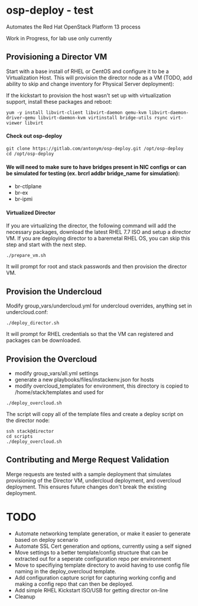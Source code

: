 # osp-deploy - test

Automates the Red Hat OpenStack Platform 13 process

Work in Progress, for lab use only currently

## Provisioning a Director VM

Start with a base install of RHEL or CentOS and configure it to be a Virtualization Host.  This will provision the director node as a VM (TODO, add ability to skip and change inventory for Physical Server deployment):

If the kickstart to provision the host wasn't set up with virtualization support, install these packages and reboot:

```
yum -y install libvirt-client libvirt-daemon qemu-kvm libvirt-daemon-driver-qemu libvirt-daemon-kvm virtinstall bridge-utils rsync virt-viewer libvirt
```

#### Check out osp-deploy 

```
git clone https://gitlab.com/antonym/osp-deploy.git /opt/osp-deploy
cd /opt/osp-deploy
```

#### We will need to make sure to have bridges present in NIC configs or can be simulated for testing (ex. brcrl addbr bridge_name for simulation):

* br-ctlplane
* br-ex 
* br-ipmi

#### Virtualized Director

If you are virtualizing the director, the following command will add the necessary packages,
download the latest RHEL 7.7 ISO and setup a director VM.  If you are deploying director to
a baremetal RHEL OS, you can skip this step and start with the next step.

```
./prepare_vm.sh
```

It will prompt for root and stack passwords and then provision the director VM.

## Provision the Undercloud

Modify group_vars/undercloud.yml for undercloud overrides, anything set in undercloud.conf:

```
./deploy_director.sh
```
It will prompt for RHEL credentials so that the VM can registered and packages can be downloaded.

## Provision the Overcloud

* modify group_vars/all.yml settings
* generate a new playbooks/files/instackenv.json for hosts 
* modify overcloud_templates for environment, this directory is copied to /home/stack/templates and used for 

```
./deploy_overcloud.sh
```

The script will copy all of the template files and create a deploy script on the director node:

```
ssh stack@director
cd scripts
./deploy_overcloud.sh
```

## Contributing and Merge Request Validation

Merge requests are tested with a sample deployment that simulates provisioning of the Director VM, undercloud deployment,
and overcloud deployment.  This ensures future changes don't break the existing deployment.

# TODO

* Automate networking template generation, or make it easier to generate based on deploy scenario
* Automate SSL Cert generation and options, currently using a self signed
* Move settings to a better template/config structure that can be extracted out for a seperate configuration repo per environment
* Move to specifiying template directory to avoid having to use config file naming in the deploy_overcloud template.
* Add configuration capture script for capturing working config and making a config repo that can then be deployed.
* Add simple RHEL Kickstart ISO/USB for getting director on-line
* Cleanup
